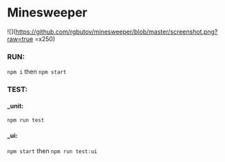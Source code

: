 # Minesweeper
![](https://github.com/rgbutov/minesweeper/blob/master/screenshot.png?raw=true =x250)

### RUN:
```npm i```
then
```npm start```
### TEST:
#### _unit:
```npm run test```
#### _ui:
```npm start```
then
```npm run test:ui```
